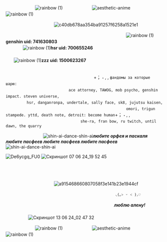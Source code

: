 ㅤㅤㅤㅤㅤㅤㅤ ![rainbow (1)](https://github.com/xgalswees/xgalswees/assets/166125649/4327e9b4-cc2c-4afe-b87c-c5db1f290156) ㅤㅤㅤㅤㅤㅤㅤ![aesthetic-anime](https://github.com/xgalswees/xgalswees/assets/166125649/e075a335-54bc-4f95-a260-902c0f72ca8d)ㅤㅤㅤㅤㅤㅤㅤ![rainbow (1)](https://github.com/xgalswees/xgalswees/assets/166125649/4327e9b4-cc2c-4afe-b87c-c5db1f290156) ㅤ

ㅤㅤㅤㅤㅤㅤㅤㅤㅤㅤㅤㅤ![c40db678aa354ba91257f6258a1521e1](https://github.com/xgalswees/xgalswees/assets/166125649/b9441171-3727-4afc-bdfd-cdae1a34d417)
ㅤ


  ㅤㅤㅤㅤㅤㅤㅤㅤㅤㅤㅤㅤㅤㅤㅤㅤㅤㅤㅤㅤㅤㅤㅤㅤㅤㅤㅤㅤㅤㅤ![rainbow (1)](https://github.com/xgalswees/xgalswees/assets/166125649/84b163d7-c652-4982-9b42-fdc22271a94c)**genshin uid: 741630803**ㅤㅤㅤㅤㅤㅤㅤㅤㅤㅤㅤㅤㅤㅤㅤㅤㅤㅤㅤㅤㅤㅤㅤㅤㅤㅤㅤㅤㅤㅤ ![rainbow (1)](https://github.com/xgalswees/xgalswees/assets/166125649/84b163d7-c652-4982-9b42-fdc22271a94c)**hsr uid: 700655246**
  ㅤㅤㅤㅤㅤㅤㅤㅤㅤㅤㅤㅤㅤㅤㅤㅤㅤㅤㅤㅤㅤㅤㅤㅤㅤㅤㅤㅤㅤㅤㅤㅤㅤㅤㅤㅤㅤㅤㅤㅤㅤㅤㅤㅤㅤㅤㅤㅤㅤㅤㅤㅤㅤㅤㅤㅤㅤㅤ![rainbow (1)](https://github.com/xgalswees/xgalswees/assets/166125649/84b163d7-c652-4982-9b42-fdc22271a94c)**zzz uid: 1500623267**  
ㅤㅤㅤㅤㅤㅤㅤㅤㅤㅤㅤ

  ㅤㅤㅤㅤㅤㅤㅤㅤㅤㅤㅤㅤㅤㅤ       ㅤㅤㅤ       ㅤㅤㅤ        ㅤ+； ˖ , ,‎ `фандомы за которые шарю:`
  ㅤㅤㅤㅤㅤㅤㅤㅤ
      ㅤ      ㅤ          ㅤ          ㅤ          ㅤ                ㅤ    
      ㅤ                ㅤ          ㅤ                ㅤ          ㅤ          ㅤ          ㅤ          ㅤ                ㅤ          ㅤ          ㅤ          ㅤ          `ace attorney, TAWOG, mob psycho, genshin impact. steven universe,`  ㅤㅤㅤㅤㅤ     ㅤ                ㅤ          ㅤ          ㅤ          ㅤ          ㅤ                ㅤ          ㅤ          ㅤ          ㅤ          ㅤ                ㅤ          ㅤ          ㅤ          ㅤ       ㅤ                ㅤ          ㅤ          ㅤ        `hsr, danganronpa, undertale, sally face, sk8, jujutsu kaisen,`
  ㅤㅤㅤㅤㅤㅤㅤㅤㅤㅤㅤㅤㅤㅤㅤㅤㅤㅤㅤㅤㅤㅤㅤㅤㅤㅤㅤㅤㅤㅤ`omori, trigun stampede. yttd, death note, detroit: become human`+； ˖ , ,‎ㅤㅤㅤㅤㅤ  
ㅤㅤㅤㅤㅤㅤㅤㅤㅤㅤㅤㅤ       ㅤㅤㅤ       ㅤㅤㅤ`she-ra, fran bow, ru twitch, until dawn, the quarry`


  ㅤㅤㅤㅤㅤㅤㅤㅤㅤ ![shin-ai-dance-shin-ai](https://github.com/xgalswees/xgalswees/assets/166125649/538f16c1-5f7e-4fb3-ac57-b8894cd0310d)***любите орфея и паскаля любите пасфеев любите пасфеев любите пасфеев***![shin-ai-dance-shin-ai](https://github.com/xgalswees/xgalswees/assets/166125649/538f16c1-5f7e-4fb3-ac57-b8894cd0310d)

![De6ycgq_FU0](https://github.com/xgalswees/xgalswees/assets/166125649/1a63eaee-c5e7-48e2-9067-d562dea26108)
![Скриншот 07 06 24_19 52 45](https://github.com/xgalswees/xgalswees/assets/166125649/1f9f8be5-9306-4595-9b99-76dd0cc77bf5)

  ㅤㅤㅤㅤㅤㅤㅤㅤㅤㅤㅤ
ㅤㅤㅤㅤㅤㅤㅤㅤㅤㅤㅤㅤㅤㅤㅤㅤㅤㅤㅤㅤㅤㅤㅤㅤㅤㅤㅤㅤㅤㅤㅤㅤㅤㅤㅤㅤㅤㅤㅤㅤㅤㅤㅤㅤㅤㅤㅤ

ㅤㅤㅤㅤㅤㅤㅤㅤㅤㅤㅤㅤ![a915468660807058f3e141b23e1944cf](https://github.com/xgalswees/xgalswees/assets/166125649/ab99d614-8383-4b0d-81c6-be0db08aad3a)

 ㅤㅤㅤㅤㅤㅤㅤㅤㅤㅤㅤㅤㅤㅤㅤㅤㅤㅤㅤㅤㅤㅤㅤㅤㅤㅤㅤ `⸜(｡˃ ᵕ ˂ )⸝♡`
 
 ㅤㅤㅤㅤㅤㅤㅤㅤㅤㅤㅤㅤㅤㅤㅤㅤㅤㅤㅤㅤㅤㅤㅤㅤㅤㅤㅤ***люблю алену!***
   ㅤㅤㅤ       ㅤㅤㅤ       ㅤㅤㅤ        ㅤ    ㅤㅤㅤ       ㅤㅤㅤ       ㅤㅤㅤ ㅤㅤㅤ       ㅤㅤㅤ ㅤㅤㅤ       ㅤㅤㅤ ㅤㅤㅤ       ㅤㅤㅤ ㅤㅤㅤ ㅤㅤㅤ ![Скриншот 13 06 24_02 47 32](https://github.com/xgalswees/xgalswees/assets/166125649/a0ecb26e-9631-47f9-9645-dee1531134fd)

ㅤㅤㅤㅤㅤㅤㅤ ![rainbow (1)](https://github.com/xgalswees/xgalswees/assets/166125649/4327e9b4-cc2c-4afe-b87c-c5db1f290156) ㅤㅤㅤㅤㅤㅤㅤ![aesthetic-anime](https://github.com/xgalswees/xgalswees/assets/166125649/e075a335-54bc-4f95-a260-902c0f72ca8d)ㅤㅤㅤㅤㅤㅤㅤ![rainbow (1)](https://github.com/xgalswees/xgalswees/assets/166125649/4327e9b4-cc2c-4afe-b87c-c5db1f290156) ㅤ


